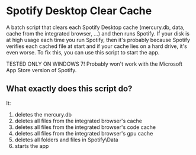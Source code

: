 # Spotify Desktop Clear Cache
A batch script that clears each Spotify Desktop cache (mercury.db, data, cache from the integrated browser, ...) and then runs Spotify. If your disk is at high usage each time you run Spotify, then it's probably because Spotify verifies each cached file at start and if your cache lies on a hard drive, it's even worse. To fix this, you can use this script to start the app.

TESTED ONLY ON WINDOWS 7!
Probably won't work with the Microsoft App Store version of Spotify.

## What exactly does this script do?

It:

1. deletes the mercury.db
2. deletes all files from the integrated browser's cache
3. deletes all files from the integrated browser's code cache
4. deletes all files from the integrated browser's gpu cache
5. deletes all folders and files in Spotify\Data
6. starts the app
